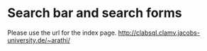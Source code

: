 # Search bar and search forms

Please use the url for the index page.
http://clabsql.clamv.jacobs-university.de/~arathi/
